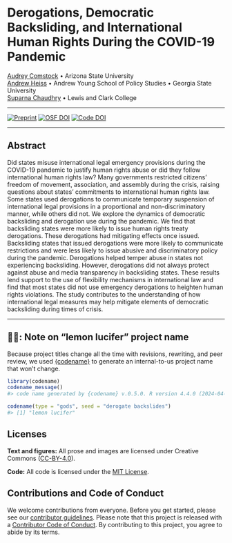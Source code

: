 

<!-- README.md is generated from README.qmd. Please edit that file -->

# Derogations, Democratic Backsliding, and International Human Rights During the COVID-19 Pandemic

[Audrey Comstock](https://audreylcomstock.weebly.com/) • Arizona State
University  
[Andrew Heiss](https://www.andrewheiss.com/) • Andrew Young School of
Policy Studies • Georgia State University  
[Suparna Chaudhry](https://www.suparnachaudhry.com/) • Lewis and Clark
College

------------------------------------------------------------------------

<!-- badges: start -->

[![Preprint](https://img.shields.io/badge/Preprint-10.31235%2Fosf.io%2Fg3z6n-blue)](https://doi.org/10.31235/osf.io/g3z6n)
[![OSF
DOI](https://img.shields.io/badge/OSF%20project-10.17605%2FOSF.IO%2FWXPRN-blue)](https://doi.org/10.17605/OSF.IO/WXPRN)
[![Code
DOI](https://img.shields.io/badge/Code-10.5281%2Fzenodo.14220206-blue)](https://doi.org/10.5281/zenodo.14220206)
<!-- badges: end -->

------------------------------------------------------------------------

## Abstract

Did states misuse international legal emergency provisions during the
COVID-19 pandemic to justify human rights abuse or did they follow
international human rights law? Many governments restricted citizens’
freedom of movement, association, and assembly during the crisis,
raising questions about states’ commitments to international human
rights law. Some states used derogations to communicate temporary
suspension of international legal provisions in a proportional and
non-discriminatory manner, while others did not. We explore the dynamics
of democratic backsliding and derogation use during the pandemic. We
find that backsliding states were more likely to issue human rights
treaty derogations. These derogations had mitigating effects once
issued. Backsliding states that issued derogations were more likely to
communicate restrictions and were less likely to issue abusive and
discriminatory policy during the pandemic. Derogations helped temper
abuse in states not experiencing backsliding. However, derogations did
not always protect against abuse and media transparency in backsliding
states. These results lend support to the use of flexibility mechanisms
in international law and find that most states did not use emergency
derogations to heighten human rights violations. The study contributes
to the understanding of how international legal measures may help
mitigate elements of democratic backsliding during times of crisis.

------------------------------------------------------------------------

## 🍋😈: Note on “lemon lucifer” project name

Because project titles change all the time with revisions, rewriting,
and peer review, we used [{codename}](http://svmiller.com/codename/) to
generate an internal-to-us project name that won’t change.

``` r
library(codename)
codename_message()
#> code name generated by {codename} v.0.5.0. R version 4.4.0 (2024-04-24).

codename(type = "gods", seed = "derogate backslides")
#> [1] "lemon lucifer"
```

## Licenses

**Text and figures:** All prose and images are licensed under Creative
Commons ([CC-BY-4.0](http://creativecommons.org/licenses/by/4.0/)).

**Code:** All code is licensed under the [MIT License](LICENSE.md).

## Contributions and Code of Conduct

We welcome contributions from everyone. Before you get started, please
see our [contributor guidelines](CONTRIBUTING.md). Please note that this
project is released with a [Contributor Code of
Conduct](https://contributor-covenant.org/version/2/0/CODE_OF_CONDUCT.html).
By contributing to this project, you agree to abide by its terms.
